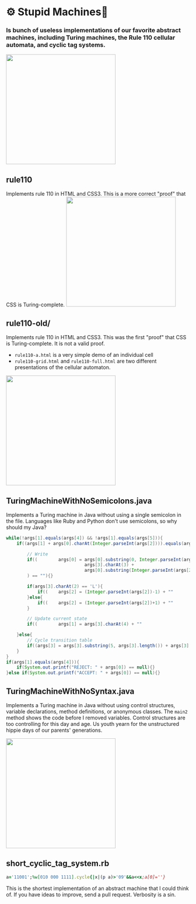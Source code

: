 # ⚙️ Stupid Machines🦾
### Is bunch of useless implementations of our favorite abstract machines, including Turing machines, the Rule 110 cellular automata, and cyclic tag systems.
 <img src="https://user-images.githubusercontent.com/29699356/151624859-f7abc5b3-52e1-4e1a-881d-1bfac61e3832.png" height="300">

## rule110
Implements rule 110 in HTML and CSS3. This is a more correct "proof" that CSS is Turing-complete.
<img src="https://user-images.githubusercontent.com/29699356/151625734-1a840406-1fe2-4664-95d2-861819d21336.png" height="300">

## rule110-old/
Implements rule 110 in HTML and CSS3. This was the first "proof" that CSS is Turing-complete. It is not a valid proof.

* `rule110-a.html` is a very simple demo of an individual cell
* `rule110-grid.html` and `rule110-full.html` are two different presentations of the cellular automaton.
 
<img src="https://user-images.githubusercontent.com/29699356/151626109-9e710813-80c1-445f-bf1c-d27dbae757c7.png" height="300">

## TuringMachineWithNoSemicolons.java
Implements a Turing machine in Java without using a single semicolon in the file. Languages like Ruby and Python don't use semicolons, so why should my Java?
```java
while(!args[1].equals(args[4]) && !args[1].equals(args[5])){
    if((args[1] + args[0].charAt(Integer.parseInt(args[2]))).equals(args[3].substring(0,2))){

        // Write
        if((        args[0] = args[0].substring(0, Integer.parseInt(args[2])) +
                              args[3].charAt(3) +
                              args[0].substring(Integer.parseInt(args[2])+1, args[0].length())
        ) == ""){}

        if(args[3].charAt(2) == 'L'){
            if((    args[2] = (Integer.parseInt(args[2])-1) + ""            ) != ""){}                    
        }else{
            if((    args[2] = (Integer.parseInt(args[2])+1) + ""            ) != ""){}
        }

        // Update current state
        if((        args[1] = args[3].charAt(4) + ""                        ) != ""){}

    }else{
        // Cycle transition table
        if((args[3] = args[3].substring(5, args[3].length()) + args[3].substring(0,5)) != ""){}
    }
}
if(args[1].equals(args[4])){
    if(System.out.printf("REJECT: " + args[0]) == null){}
}else if(System.out.printf("ACCEPT: " + args[0]) == null){}

```
## TuringMachineWithNoSyntax.java
Implements a Turing machine in Java without using control structures, variable declarations, method definitions, or anonymous classes. The `main2` method shows the code before I removed variables. Control structures are too controlling for this day and age. Us youth yearn for the unstructured hippie days of our parents' generations.

<img src="https://user-images.githubusercontent.com/29699356/151625510-c42f5eda-b957-4038-9303-69167c0af036.png" height="300">

## short\_cyclic\_tag\_system.rb
```ruby
a='11001';%w[010 000 1111].cycle{|x|(p a)>'09'&&a<<x;a[0]=''}
```
This is the shortest implementation of an abstract machine that I could think of. If you have ideas to improve, send a pull request. Verbosity is a sin.
